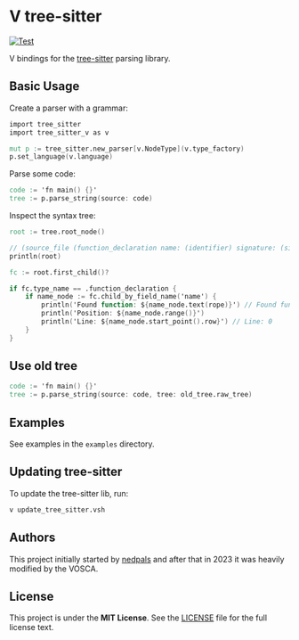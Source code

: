 # V tree-sitter

[![Test](https://github.com/vlang-association/spavn-analyzer/actions/workflows/test_tree_sitter.yml/badge.svg)](https://github.com/vlang-association/spavn-analyzer/actions/workflows/test_tree_sitter.yml)

V bindings for the
[tree-sitter](https://github.com/tree-sitter/tree-sitter)
parsing library.

## Basic Usage

Create a parser with a grammar:

```v
import tree_sitter
import tree_sitter_v as v

mut p := tree_sitter.new_parser[v.NodeType](v.type_factory)
p.set_language(v.language)
```

Parse some code:

```v
code := 'fn main() {}'
tree := p.parse_string(source: code)
```

Inspect the syntax tree:

```v skip
root := tree.root_node()

// (source_file (function_declaration name: (identifier) signature: (signature parameters: (parameter_list)) body: (block)))
println(root)

fc := root.first_child()?

if fc.type_name == .function_declaration {
    if name_node := fc.child_by_field_name('name') {
        println('Found function: ${name_node.text(rope)}') // Found function: main
        println('Position: ${name_node.range()}')
        println('Line: ${name_node.start_point().row}') // Line: 0
    }
}
```

## Use old tree

```v
code := 'fn main() {}'
tree := p.parse_string(source: code, tree: old_tree.raw_tree)
```

## Examples

See examples in the `examples` directory.

## Updating tree-sitter

To update the tree-sitter lib, run:

```sh
v update_tree_sitter.vsh
```

## Authors

This project initially started by
[nedpals](https://github.com/nedpals)
and after that in 2023 it was heavily modified by the VOSCA.

## License

This project is under the **MIT License**. See the
[LICENSE](https://github.com/vlang-association/spavn-analyzer/blob/master/tree_sitter/LICENSE)
file for the full license text.
